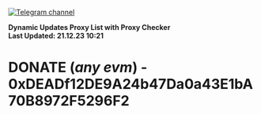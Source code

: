 [![Telegram channel](https://img.shields.io/endpoint?url=https://runkit.io/damiankrawczyk/telegram-badge/branches/master?url=https://t.me/n4z4v0d)](https://t.me/n4z4v0d) 

**Dynamic Updates Proxy List with Proxy Checker**  
**Last Updated: 21.12.23 10:21**

# DONATE (_any evm_) - 0xDEADf12DE9A24b47Da0a43E1bA70B8972F5296F2
